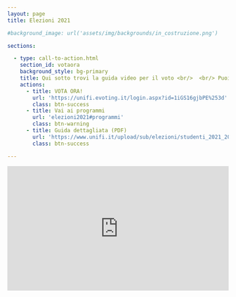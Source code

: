 ```yaml
---
layout: page
title: Elezioni 2021

#background_image: url('assets/img/backgrounds/in_costruzione.png')

sections:

  - type: call-to-action.html
    section_id: votaora
    background_style: bg-primary
    title: Qui sotto trovi la guida video per il voto <br/>  <br/> Puoi votare martedì 11 dalle 9 alle 19 e mercoledì 12 maggio dalle 9 alle 18 su Eligo
    actions:
      - title: VOTA ORA!
        url: 'https://unifi.evoting.it/login.aspx?id=1iGS16gjbPE%253d'
        class: btn-success
      - title: Vai ai programmi
        url: 'elezioni2021#programmi'
        class: btn-warning
      - title: Guida dettagliata (PDF)
        url: 'https://www.unifi.it/upload/sub/elezioni/studenti_2021_2023/guida_voto_eligo.pdf'
        class: btn-success

---
```


<html>
    <style>
      .wrap-element {
        position: relative;
        overflow: hidden;
        padding-top: 56.25%;
      }
      .wrapped-iframe {
        position: absolute;
        top: 0;
        left: 0;
        width: 100%;
        height: 100%;
        border: 0;
      }
    </style>
  <body>
    <div class="wrap-element">
      <iframe class="wrapped-iframe" src="https://www.youtube.com/embed/0hQ0MdKU_Ks?rel=0" gesture="media" allow="encrypted-media" allowfullscreen></iframe>
    </div>
  </body>
</html>
